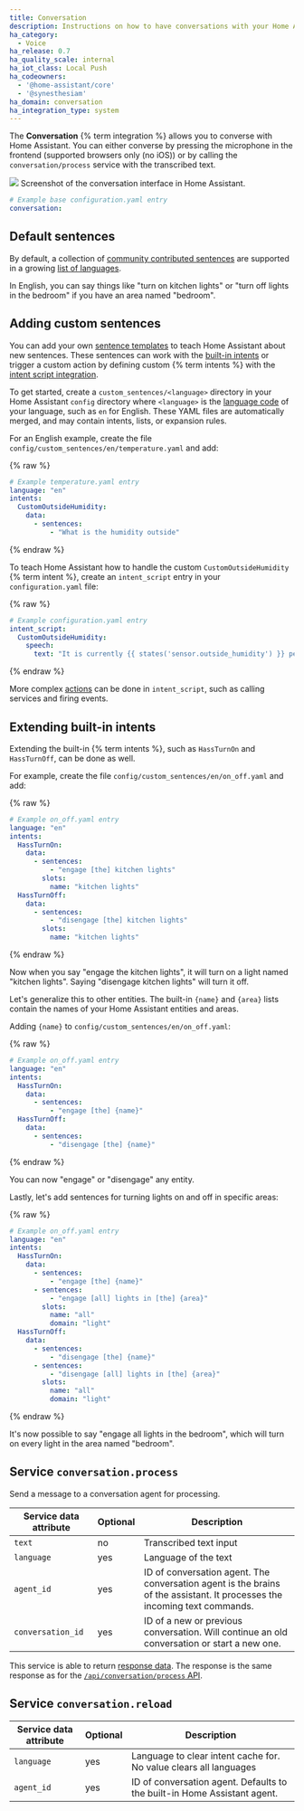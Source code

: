```yaml
---
title: Conversation
description: Instructions on how to have conversations with your Home Assistant.
ha_category:
  - Voice
ha_release: 0.7
ha_quality_scale: internal
ha_iot_class: Local Push
ha_codeowners:
  - '@home-assistant/core'
  - '@synesthesiam'
ha_domain: conversation
ha_integration_type: system
---
```


The **Conversation** {% term integration %} allows you to converse with Home Assistant. You can either converse by pressing the microphone in the frontend (supported browsers only (no iOS)) or by calling the `conversation/process` service with the transcribed text.

<p class='img'>
  <img src="/images/screenshots/voice-commands.png" />
  Screenshot of the conversation interface in Home Assistant.
</p>

```yaml
# Example base configuration.yaml entry
conversation:
```

## Default sentences

By default, a collection of [community contributed sentences](https://github.com/home-assistant/intents/) are supported in a growing [list of languages](https://developers.home-assistant.io/docs/voice/intent-recognition/supported-languages).

In English, you can say things like "turn on kitchen lights" or "turn off lights in the bedroom" if you have an area named "bedroom".

## Adding custom sentences

You can add your own [sentence templates](https://developers.home-assistant.io/docs/voice/intent-recognition/template-sentence-syntax) to teach Home Assistant about new sentences. These sentences can work with the [built-in intents](https://developers.home-assistant.io/docs/intent_builtin/) or trigger a custom action by defining custom {% term intents %} with the [intent script integration](/integrations/intent_script/).

To get started, create a `custom_sentences/<language>` directory in your Home Assistant `config` directory where `<language>` is the [language code](https://developers.home-assistant.io/docs/voice/intent-recognition/supported-languages) of your language, such as `en` for English. These YAML files are automatically merged, and may contain intents, lists, or expansion rules.

For an English example, create the file `config/custom_sentences/en/temperature.yaml` and add:

{% raw %}

```yaml
# Example temperature.yaml entry
language: "en"
intents:
  CustomOutsideHumidity:
    data:
      - sentences:
          - "What is the humidity outside"
```

{% endraw %}

To teach Home Assistant how to handle the custom `CustomOutsideHumidity` {% term intent %}, create an `intent_script` entry in your `configuration.yaml` file:

{% raw %}

```yaml
# Example configuration.yaml entry
intent_script:
  CustomOutsideHumidity:
    speech:
      text: "It is currently {{ states('sensor.outside_humidity') }} percent humidity outside."
```

{% endraw %}

More complex [actions](/docs/scripts/) can be done in `intent_script`, such as calling services and firing events.


## Extending built-in intents

Extending the built-in {% term intents %}, such as `HassTurnOn` and `HassTurnOff`, can be done as well.

For example, create the file `config/custom_sentences/en/on_off.yaml` and add:

{% raw %}

```yaml
# Example on_off.yaml entry
language: "en"
intents:
  HassTurnOn:
    data:
      - sentences:
          - "engage [the] kitchen lights"
        slots:
          name: "kitchen lights"
  HassTurnOff:
    data:
      - sentences:
          - "disengage [the] kitchen lights"
        slots:
          name: "kitchen lights"
```

{% endraw %}

Now when you say "engage the kitchen lights", it will turn on a light named "kitchen lights". Saying "disengage kitchen lights" will turn it off.

Let's generalize this to other entities. The built-in `{name}` and `{area}` lists contain the names of your Home Assistant entities and areas.

Adding `{name}` to `config/custom_sentences/en/on_off.yaml`:

{% raw %}

```yaml
# Example on_off.yaml entry
language: "en"
intents:
  HassTurnOn:
    data:
      - sentences:
          - "engage [the] {name}"
  HassTurnOff:
    data:
      - sentences:
          - "disengage [the] {name}"
```

{% endraw %}

You can now "engage" or "disengage" any entity.

Lastly, let's add sentences for turning lights on and off in specific areas:

{% raw %}

```yaml
# Example on_off.yaml entry
language: "en"
intents:
  HassTurnOn:
    data:
      - sentences:
          - "engage [the] {name}"
      - sentences:
          - "engage [all] lights in [the] {area}"
        slots:
          name: "all"
          domain: "light"
  HassTurnOff:
    data:
      - sentences:
          - "disengage [the] {name}"
      - sentences:
          - "disengage [all] lights in [the] {area}"
        slots:
          name: "all"
          domain: "light"
```

{% endraw %}

It's now possible to say "engage all lights in the bedroom", which will turn on every light in the area named "bedroom".


## Service `conversation.process`

Send a message to a conversation agent for processing.

| Service data attribute | Optional | Description                                                                                                               |
| ---------------------- | -------- | ------------------------------------------------------------------------------------------------------------------------- |
| `text`                 | no       | Transcribed text input                                                                                                    |
| `language`             | yes      | Language of the text                                                                                                      |
| `agent_id`             | yes      | ID of conversation agent. The conversation agent is the brains of the assistant. It processes the incoming text commands. |
| `conversation_id`      | yes      | ID of a new or previous conversation. Will continue an old conversation or start a new one.                               |

This service is able to return [response data](/docs/scripts/service-calls/#use-templates-to-handle-response-data). The response is the same response as for the
[`/api/conversation/process` API](https://developers.home-assistant.io/docs/intent_conversation_api#conversation-response).

## Service `conversation.reload`

| Service data attribute | Optional | Description                                                              |
|------------------------|----------|--------------------------------------------------------------------------|
| `language`             | yes      | Language to clear intent cache for. No value clears all languages        |
| `agent_id`             | yes      | ID of conversation agent. Defaults to the built-in Home Assistant agent. |
